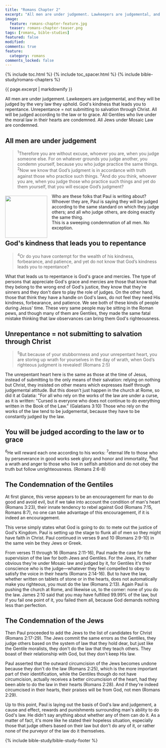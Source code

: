 ```yaml
---
title: "Romans Chapter 2"
excerpt: "All men are under judgement. Lawkeepers are judgemental, and they will be judged by the very law they uphold. God's kindness that leads you to repentance. Unrepentance = not submitting to salvation through Christ. All will be judged according to the law or to grace. All Gentiles who live under the moral law in their hearts are condemned. All Jews under Mosaic Law are condemned."
image: 
  feature: romans-chapter-feature.jpg
  teaser: romans-chapter-teaser.png
tags: [romans, bible-studies]
featured: false
modified:
comments: true
feature:
  category: romans
comments_locked: false
---
```


{% include toc.html %}
{% include toc_spacer.html %}
{% include bible-study/romans-chapters %}

{{ page.excerpt | markdownify }}

All men are under judgement. Lawkeepers are judgemental, and they will be judged by the very law they uphold. God's kindness that leads you to repentance. Unrepentance = not submitting to salvation through Christ. All will be judged according to the law or to grace. All Gentiles who live under the moral law in their hearts are condemned. All Jews under Mosaic Law are condemned.

## All men are under judgement

> <sup>1</sup>Therefore you are without excuse, whoever you are, when you judge someone else. For on whatever grounds you judge another, you condemn yourself, because you who judge practice the same things. <sup>2</sup>Now we know that Godʼs judgment is in accordance with truth against those who practice such things. <sup>3</sup>And do you think, whoever you are, when you judge those who practice such things and yet do them yourself, that you will escape Godʼs judgment?

<div>
<p>
<img alt src="{{ site.url }}/assets/images/no-condemnation.jpg" style="border: 0px none; margin: 7px 15px 0px 0px; max-width: 100%; height: 136px; padding: 0px; float: left;">
<p style="text-align: left;">Who are these folks that Paul is writing about? Whoever they are, Paul is saying they will be judged according to the same standard on which they judge others; and all who judge others, are doing exactly the same thing.<br /> This is a sweeping condemnation of all men. No exception.</p>
</p>
</div>

## God's kindness that leads you to repentance

> <sup>4</sup>Or do you have contempt for the wealth of his kindness, forbearance, and patience, and yet do not know that Godʼs kindness leads you to repentance?

<p style="text-align: left;">What that leads us to repentance is God's grace and mercies. The type of persons that appreciate God's grace and mercies are those that know that they belong to the wrong end of God's justice, they know that they're sinners and they don't dare to play the role of judges. On the other hand, those that think they have a handle on God's laws, do not feel they need His kindness, forbearance, and patience. We see both of these kinds of people during Jesus' time. These very same people may be sitting in the Roman pews, and though many of them are Gentiles, they made the same fatal mistake thinking that law observances can bring them God's righteousness.</p>

## Unrepentance = not submitting to salvation through Christ

> <sup>5</sup>But because of your stubbornness and your unrepentant heart, you are storing up wrath for yourselves in the day of wrath, when Godʼs righteous judgment is revealed! (Romans 2:5)

The unrepentant heart here is the same as those at the time of Jesus, instead of submitting to the only means of their salvation: relying on nothing but Christ, they insisted on other means which expresses itself through judgemental attitude. But this doesn't just happen in the church at Rome, so did it at Galatia: "For all who rely on the works of the law are under a curse, as it is written: "Cursed is everyone who does not continue to do everything written in the Book of the Law." (Galatians 3:10) Those who rely on the works of the law tend to be judgemental, because they have to be constantly judged by the law.

## You will be judged according to the law or to grace

<sup>6</sup>He will reward each one according to his works: <sup>7</sup>eternal life to those who by perseverance in good works seek glory and honor and immortality, <sup>8</sup>but a wrath and anger to those who live in selfish ambition and do not obey the truth but follow unrighteousness.
(Romans 2:6-8)

## The Condemnation of the Gentiles

At first glance, this verse appears to be an encouragement for man to do good and avoid evil, but if we take into account the condition of man's heart (Romans 3:23), their innate tendency to rebel against God (Romans 7:15, Romans 8:7), no one can take advantage of this encouragement, if it is indeed an encouragement.

This verse simply states what God is going to do: to mete out the justice of God's Kingdom. Paul is setting up the stage to flunk all of men so they might have faith in Christ. Paul continued in verses 9 and 10 (Romans 2:9-10) in the same vein be they Jews or Greek.

From verses 11 through 16 (Romans 2:11-16), Paul made the case for the supervision of the law for both Jews and Gentiles. For the Jews, it's rather obvious they're under Mosaic law and judged by it, for Gentiles it's their conscience who is the judge—whatever they feel compelled to obey to satisfy the voice in their hearts (Romans 2:14-16). But to have the law, whether written on tablets of stone or in the hearts, does not automatically make you righteous, you must do the law (Romans 2:13). Again Paul is pushing the church at Rome, and likewise us, to the corner: none of you do the law. James 2:10 said that you may have fulfilled 99.99% of the law, but if you fail one point of it, you failed them all, because God demands nothing less than perfection.

## The Condemnation of the Jews

Then Paul proceeded to add the Jews to the list of candidates for Christ (Romans 2:17-29). The Jews commit the same errors as the Gentiles, they judge others based on the system of law that they hold dear, but just like the Gentile moralists, they don't do the law that they teach others. They boast of their relationship with God, but they don't keep His law.

Paul asserted that the outward circumcision of the Jews becomes undone because they don't do the law (Romans 2:25), which is the more important part of their identification, while the Gentiles though do not have circumcision, actually receives a better circumcision of the heart, had they been able to do the law in their hearts (Romans 2:28). And if they're indeed circumcised in their hearts, their praises will be from God, not men (Romans 2:29).

Up to this point, Paul is laying out the basis of God's law and judgement, a cause and effect, rewards and punishments surrounding man's ability to do God's law. He didn't say anything about whether any of them can do it. As a matter of fact, it's more like he stated their hopeless situation, especially those that judge others based on their law but don't do any of it, or rather none of the purveyor of the law do it themselves.

{% include bible-study/bible-study-footer %}

